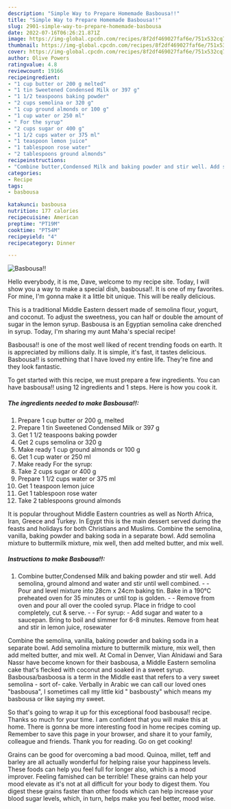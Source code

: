 ```yaml
---
description: "Simple Way to Prepare Homemade Basbousa!!"
title: "Simple Way to Prepare Homemade Basbousa!!"
slug: 2901-simple-way-to-prepare-homemade-basbousa
date: 2022-07-16T06:26:21.871Z
image: https://img-global.cpcdn.com/recipes/8f2df469027faf6e/751x532cq70/basbousa-recipe-main-photo.jpg
thumbnail: https://img-global.cpcdn.com/recipes/8f2df469027faf6e/751x532cq70/basbousa-recipe-main-photo.jpg
cover: https://img-global.cpcdn.com/recipes/8f2df469027faf6e/751x532cq70/basbousa-recipe-main-photo.jpg
author: Olive Powers
ratingvalue: 4.8
reviewcount: 19166
recipeingredient:
- "1 cup butter or 200 g melted"
- "1 tin Sweetened Condensed Milk or 397 g"
- "1 1/2 teaspoons baking powder"
- "2 cups semolina or 320 g"
- "1 cup ground almonds or 100 g"
- "1 cup water or 250 ml"
- " For the syrup"
- "2 cups sugar or 400 g"
- "1 1/2 cups water or 375 ml"
- "1 teaspoon lemon juice"
- "1 tablespoon rose water"
- "2 tablespoons ground almonds"
recipeinstructions:
- "Combine butter,Condensed Milk and baking powder and stir well. Add semolina, ground almond and water and stir until well combined.  Pour and level mixture into 28cm x 24cm baking tin. Bake in a 190°C preheated oven for 35 minutes or until top is golden.  Remove from oven and pour all over the cooled syrup. Place in fridge to cool completely, cut &amp; serve.  For syrup: Add sugar and water to a saucepan. Bring to boil and simmer for 6-8 minutes. Remove from heat and stir in lemon juice, rosewater"
categories:
- Recipe
tags:
- basbousa

katakunci: basbousa 
nutrition: 177 calories
recipecuisine: American
preptime: "PT19M"
cooktime: "PT54M"
recipeyield: "4"
recipecategory: Dinner

---
```



![Basbousa!!](https://img-global.cpcdn.com/recipes/8f2df469027faf6e/751x532cq70/basbousa-recipe-main-photo.jpg)

Hello everybody, it is me, Dave, welcome to my recipe site. Today, I will show you a way to make a special dish, basbousa!!. It is one of my favorites. For mine, I'm gonna make it a little bit unique. This will be really delicious.

This is a traditional Middle Eastern dessert made of semolina flour, yogurt, and coconut. To adjust the sweetness, you can half or double the amount of sugar in the lemon syrup. Basbousa is an Egyptian semolina cake drenched in syrup. Today, I&#39;m sharing my aunt Maha&#39;s special recipe!

Basbousa!! is one of the most well liked of recent trending foods on earth. It is appreciated by millions daily. It is simple, it's fast, it tastes delicious. Basbousa!! is something that I have loved my entire life. They're fine and they look fantastic.


To get started with this recipe, we must prepare a few ingredients. You can have basbousa!! using 12 ingredients and 1 steps. Here is how you cook it.

<!--inarticleads1-->

##### The ingredients needed to make Basbousa!!:

1. Prepare 1 cup butter or 200 g, melted
1. Prepare 1 tin Sweetened Condensed Milk or 397 g
1. Get 1 1/2 teaspoons baking powder
1. Get 2 cups semolina or 320 g
1. Make ready 1 cup ground almonds or 100 g
1. Get 1 cup water or 250 ml
1. Make ready  For the syrup:
1. Take 2 cups sugar or 400 g
1. Prepare 1 1/2 cups water or 375 ml
1. Get 1 teaspoon lemon juice
1. Get 1 tablespoon rose water
1. Take 2 tablespoons ground almonds


It is popular throughout Middle Eastern countries as well as North Africa, Iran, Greece and Turkey. In Egypt this is the main dessert served during the feasts and holidays for both Christians and Muslims. Combine the semolina, vanilla, baking powder and baking soda in a separate bowl. Add semolina mixture to buttermilk mixture, mix well, then add melted butter, and mix well. 

<!--inarticleads2-->

##### Instructions to make Basbousa!!:

1. Combine butter,Condensed Milk and baking powder and stir well. Add semolina, ground almond and water and stir until well combined. -  - Pour and level mixture into 28cm x 24cm baking tin. Bake in a 190°C preheated oven for 35 minutes or until top is golden. -  - Remove from oven and pour all over the cooled syrup. Place in fridge to cool completely, cut &amp; serve. -  - For syrup: - Add sugar and water to a saucepan. Bring to boil and simmer for 6-8 minutes. Remove from heat and stir in lemon juice, rosewater


Combine the semolina, vanilla, baking powder and baking soda in a separate bowl. Add semolina mixture to buttermilk mixture, mix well, then add melted butter, and mix well. At Comal in Denver, Vian Alnidawi and Sara Nassr have become known for their basbousa, a Middle Eastern semolina cake that&#39;s flecked with coconut and soaked in a sweet syrup. Basbousa/basboosa is a term in the Middle east that refers to a very sweet semolina - sort of- cake. Verbally in Arabic we can call our loved ones &#34;basbousa&#34;, I sometimes call my little kid &#34; basbousty&#34; which means my basbousa or like saying my sweet. 

So that's going to wrap it up for this exceptional food basbousa!! recipe. Thanks so much for your time. I am confident that you will make this at home. There is gonna be more interesting food in home recipes coming up. Remember to save this page in your browser, and share it to your family, colleague and friends. Thank you for reading. Go on get cooking!

Grains can be good for overcoming a bad mood. Quinoa, millet, teff and barley are all actually wonderful for helping raise your happiness levels. These foods can help you feel full for longer also, which is a mood improver. Feeling famished can be terrible! These grains can help your mood elevate as it's not at all difficult for your body to digest them. You digest these grains faster than other foods which can help increase your blood sugar levels, which, in turn, helps make you feel better, mood wise.
